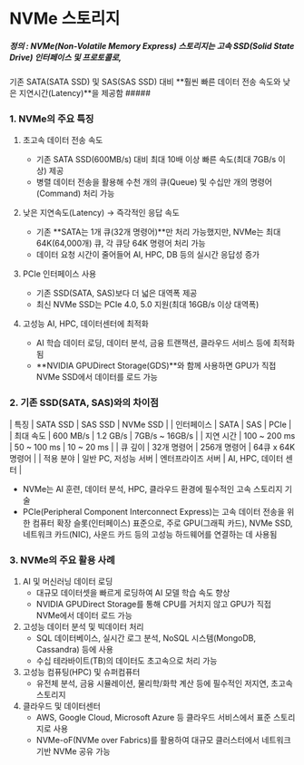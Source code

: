 # NVMe 스토리지 #

##### 정의 : NVMe(Non-Volatile Memory Express) 스토리지는 고속 SSD(Solid State Drive) 인터페이스 및 프로토콜로,
기존 SATA(SATA SSD) 및 SAS(SAS SSD) 대비 **훨씬 빠른 데이터 전송 속도와 낮은 지연시간(Latency)**을 제공함 #####

### 1. NVMe의 주요 특징 ###

  1) 초고속 데이터 전송 속도
     * 기존 SATA SSD(600MB/s) 대비 최대 10배 이상 빠른 속도(최대 7GB/s 이상) 제공
     * 병렬 데이터 전송을 활용해 수천 개의 큐(Queue) 및 수십만 개의 명령어(Command) 처리 가능

  2) 낮은 지연속도(Latency) → 즉각적인 응답 속도
     * 기존 **SATA는 1개 큐(32개 명령어)**만 처리 가능했지만, NVMe는 최대 64K(64,000개) 큐, 각 큐당 64K 명령어 처리 가능
     * 데이터 요청 시간이 줄어들어 AI, HPC, DB 등의 실시간 응답성 증가

  3) PCIe 인터페이스 사용
     * 기존 SSD(SATA, SAS)보다 더 넓은 대역폭 제공
     * 최신 NVMe SSD는 PCIe 4.0, 5.0 지원(최대 16GB/s 이상 대역폭)

  4) 고성능 AI, HPC, 데이터센터에 최적화
     * AI 학습 데이터 로딩, 데이터 분석, 금융 트랜잭션, 클라우드 서비스 등에 최적화됨
     * **NVIDIA GPUDirect Storage(GDS)**와 함께 사용하면 GPU가 직접 NVMe SSD에서 데이터를 로드 가능

### 2. 기존 SSD(SATA, SAS)와의 차이점 ###

| 특징       | SATA SSD            | SAS SSD           | NVMe SSD |
| 인터페이스 | SATA                | SAS               | PCIe     |
| 최대 속도  | 600 MB/s            | 1.2 GB/s          | 7GB/s ~ 16GB/s |
| 지연 시간  | 100 ~ 200 ms        | 50 ~ 100 ms       | 10 ~ 20 ms |
| 큐 깊이    | 32개 명령어          | 256개 명령어      | 64큐 x 64K 명령어 |
| 적용 분야  | 일반 PC, 저성능 서버 | 엔터프라이즈 서버 | AI, HPC, 데이터 센터 |

* NVMe는 AI 훈련, 데이터 분석, HPC, 클라우드 환경에 필수적인 고속 스토리지 기술
* PCIe(Peripheral Component Interconnect Express)는 고속 데이터 전송을 위한 컴퓨터 확장 슬롯(인터페이스) 표준으로, 주로 GPU(그래픽 카드), NVMe SSD, 네트워크 카드(NIC), 사운드 카드 등의 고성능 하드웨어를 연결하는 데 사용됨

### 3. NVMe의 주요 활용 사례 ###

  1) AI 및 머신러닝 데이터 로딩
     * 대규모 데이터셋을 빠르게 로딩하여 AI 모델 학습 속도 향상
     * NVIDIA GPUDirect Storage를 통해 CPU를 거치지 않고 GPU가 직접 NVMe에서 데이터 로드 가능
  2) 고성능 데이터 분석 및 빅데이터 처리
     * SQL 데이터베이스, 실시간 로그 분석, NoSQL 시스템(MongoDB, Cassandra) 등에 사용
     * 수십 테라바이트(TB)의 데이터도 초고속으로 처리 가능
  3) 고성능 컴퓨팅(HPC) 및 슈퍼컴퓨터
     * 유전체 분석, 금융 시뮬레이션, 물리학/화학 계산 등에 필수적인 저지연, 초고속 스토리지
  4) 클라우드 및 데이터센터
     * AWS, Google Cloud, Microsoft Azure 등 클라우드 서비스에서 표준 스토리지로 사용
     * NVMe-oF(NVMe over Fabrics)를 활용하여 대규모 클러스터에서 네트워크 기반 NVMe 공유 가능
